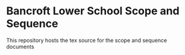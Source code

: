 # Bancroft Lower School Scope and Sequence

This repository hosts the tex source for the scope and sequence documents




